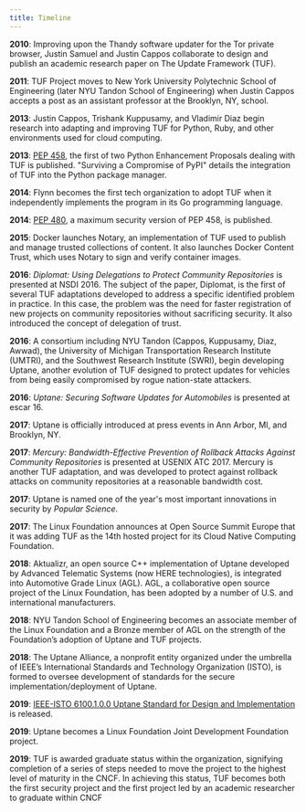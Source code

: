 ```yaml
---
title: Timeline
---
```


**2010**: Improving upon the Thandy software updater for the Tor private
browser, Justin Samuel and Justin Cappos collaborate to design and publish an
academic research paper on The Update Framework (TUF).

**2011**: TUF Project moves to New York University Polytechnic School of
Engineering (later NYU Tandon School of Engineering) when Justin Cappos
accepts a post as an assistant professor at the Brooklyn, NY, school.

**2013**: Justin Cappos, Trishank Kuppusamy, and Vladimir Diaz begin research
into adapting and improving TUF for Python, Ruby, and other environments used
for cloud computing.

**2013**: [PEP 458](https://www.python.org/dev/peps/pep-0458/), the first of
two Python Enhancement Proposals dealing with TUF is published.
"Surviving a Compromise of PyPI" details
the integration of TUF into the Python package manager.

**2014**: Flynn becomes the first tech organization to adopt TUF when
it independently implements the program in its Go programming language.

**2014**: [PEP 480](https://www.python.org/dev/peps/pep-0480/), a
maximum security version of PEP 458, is published.

**2015**: Docker launches Notary, an implementation of TUF
used to publish and manage trusted collections of content. It also launches
Docker Content Trust, which uses Notary to sign and verify container images.

**2016**: *Diplomat: Using Delegations to Protect Community Repositories*
is presented at NSDI 2016. The subject of the paper, Diplomat, is the first of several
TUF adaptations developed to address a specific identified problem in practice.
In this case,
the problem was the need for faster registration of new projects on community
repositories without sacrificing security. It also introduced the concept
of delegation of trust.

**2016**: A consortium including NYU Tandon (Cappos, Kuppusamy, Diaz, Awwad),
the University of Michigan Transportation Research Institute (UMTRI), and the
Southwest Research Institute (SWRI), begin developing Uptane, another evolution of
TUF designed to protect updates for vehicles from being easily compromised by rogue
nation-state attackers.

**2016**: *Uptane: Securing Software Updates for Automobiles* is presented at
escar 16.

**2017**: Uptane is officially introduced at press events in Ann Arbor, MI, and
Brooklyn, NY.

**2017**: *Mercury: Bandwidth-Effective Prevention of Rollback Attacks Against
Community Repositories* is presented at USENIX ATC 2017. Mercury is another TUF
adaptation, and was developed to protect against rollback attacks on community repositories at
a reasonable bandwidth cost.

**2017**: Uptane is named one of the year's most important innovations in
security by *Popular Science*.

**2017**: The Linux Foundation announces at Open Source Summit
Europe that it was adding TUF as the 14th hosted project for its Cloud Native
Computing Foundation.

**2018**: Aktualizr, an open source C++ implementation of Uptane developed by Advanced Telematic Systems (now HERE technologies), is integrated into Automotive Grade Linux (AGL). AGL, a collaborative open source project of the Linux
Foundation, has been adopted by a number of U.S. and international manufacturers.

**2018**: NYU Tandon School of Engineering becomes an associate member of the Linux Foundation and a Bronze member of AGL on the strength of the Foundation’s adoption of Uptane and TUF projects.

**2018**: The Uptane Alliance, a nonprofit entity organized under the umbrella of IEEE’s International Standards and Technology Organization (ISTO), is formed to oversee development of standards for the secure implementation/deployment of Uptane.

**2019**: [IEEE-ISTO 6100.1.0.0 Uptane Standard for Design and Implementation](https://uptane.github.io/papers/ieee-isto-6100.1.0.0.uptane-standard.html) is released.

**2019**: Uptane becomes a Linux Foundation Joint Development Foundation project.

**2019**:  TUF is awarded graduate status within the organization, signifying completion of a series of steps needed to move the project to the highest level of maturity in the CNCF. In achieving this status, TUF becomes both the first security project and the first project led by an academic researcher to graduate within CNCF